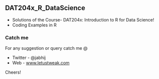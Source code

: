 ## DAT204x_R_DataScience

- Solutions of the Course- DAT204x: Introduction to R for Data Science!
- Coding Examples in R

### Catch me

For any suggestion or query catch me @
- Twitter - @jabhij
- Web - www.letustweak.com

Cheers!
